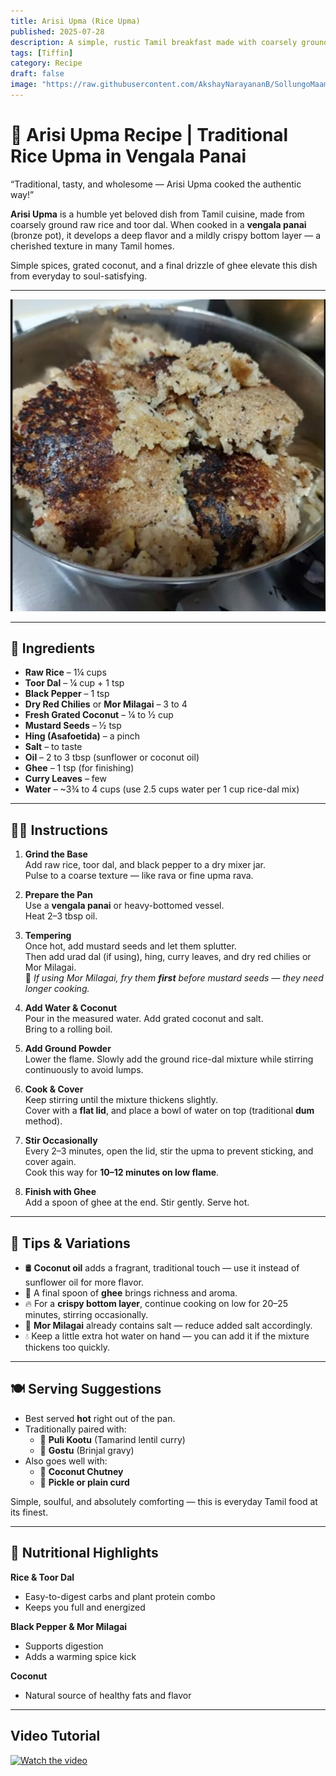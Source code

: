 ```yaml
---
title: Arisi Upma (Rice Upma)  
published: 2025-07-28  
description: A simple, rustic Tamil breakfast made with coarsely ground rice and dal, traditionally cooked in a bronze pot (vengala panai) for unbeatable flavor.  
tags: [Tiffin]  
category: Recipe  
draft: false  
image: "https://raw.githubusercontent.com/AkshayNarayananB/SollungoMaami/master/images/arisi upma.png" 
---   
```


# 🍚 Arisi Upma Recipe | Traditional Rice Upma in Vengala Panai

“Traditional, tasty, and wholesome — Arisi Upma cooked the authentic way!”

**Arisi Upma** is a humble yet beloved dish from Tamil cuisine, made from coarsely ground raw rice and toor dal. When cooked in a **vengala panai** (bronze pot), it develops a deep flavor and a mildly crispy bottom layer — a cherished texture in many Tamil homes.

Simple spices, grated coconut, and a final drizzle of ghee elevate this dish from everyday to soul-satisfying.

---
![arisi upma](https://raw.githubusercontent.com/AkshayNarayananB/SollungoMaami/master/images/arisi%20upma.jpg)

---
## 🛒 Ingredients

-  **Raw Rice** – 1¼ cups  
-  **Toor Dal** – ¼ cup + 1 tsp  
-  **Black Pepper** – 1 tsp  
-  **Dry Red Chilies** or **Mor Milagai** – 3 to 4  
-  **Fresh Grated Coconut** – ¼ to ½ cup  
-  **Mustard Seeds** – ½ tsp  
-  **Hing (Asafoetida)** – a pinch  
-  **Salt** – to taste  
-  **Oil** – 2 to 3 tbsp (sunflower or coconut oil)  
-  **Ghee** – 1 tsp (for finishing)  
-  **Curry Leaves** – few  
-  **Water** – ~3¾ to 4 cups (use 2.5 cups water per 1 cup rice-dal mix)

---

## 👩‍🍳 Instructions

1. **Grind the Base**  
   Add raw rice, toor dal, and black pepper to a dry mixer jar.  
   Pulse to a coarse texture — like rava or fine upma rava.

2. **Prepare the Pan**  
   Use a **vengala panai** or heavy-bottomed vessel.  
   Heat 2–3 tbsp oil.

3. **Tempering**  
   Once hot, add mustard seeds and let them splutter.  
   Then add urad dal (if using), hing, curry leaves, and dry red chilies or Mor Milagai.  
   🔸 *If using Mor Milagai, fry them **first** before mustard seeds — they need longer cooking.*

4. **Add Water & Coconut**  
   Pour in the measured water. Add grated coconut and salt.  
   Bring to a rolling boil.

5. **Add Ground Powder**  
   Lower the flame. Slowly add the ground rice-dal mixture while stirring continuously to avoid lumps.

6. **Cook & Cover**  
   Keep stirring until the mixture thickens slightly.  
   Cover with a **flat lid**, and place a bowl of water on top (traditional **dum** method).

7. **Stir Occasionally**  
   Every 2–3 minutes, open the lid, stir the upma to prevent sticking, and cover again.  
   Cook this way for **10–12 minutes on low flame**.

8. **Finish with Ghee**  
   Add a spoon of ghee at the end. Stir gently. Serve hot.

---

## 🌟 Tips & Variations

- 🛢️ **Coconut oil** adds a fragrant, traditional touch — use it instead of sunflower oil for more flavor.  
- 🧈 A final spoon of **ghee** brings richness and aroma.  
- 🔥 For a **crispy bottom layer**, continue cooking on low for 20–25 minutes, stirring occasionally.  
- 🧂 **Mor Milagai** already contains salt — reduce added salt accordingly.  
- 💧 Keep a little extra hot water on hand — you can add it if the mixture thickens too quickly.

---

## 🍽️ Serving Suggestions

- Best served **hot** right out of the pan.  
- Traditionally paired with:
  - 🥣 **Puli Kootu** (Tamarind lentil curry)  
  - 🥘 **Gostu** (Brinjal gravy)  
- Also goes well with:
  - 🥥 **Coconut Chutney**  
  - 🧂 **Pickle or plain curd**  

Simple, soulful, and absolutely comforting — this is everyday Tamil food at its finest.

---

## 🥦 Nutritional Highlights

**Rice & Toor Dal**  
- Easy-to-digest carbs and plant protein combo  
- Keeps you full and energized

**Black Pepper & Mor Milagai**  
- Supports digestion  
- Adds a warming spice kick

**Coconut**  
- Natural source of healthy fats and flavor

---


## Video Tutorial

[![Watch the video](https://img.youtube.com/vi/VIDEO_ID/0.jpg)](https://youtu.be/MPDrKq7oIDA?si=9p0md0tD_QDkUPpI)
